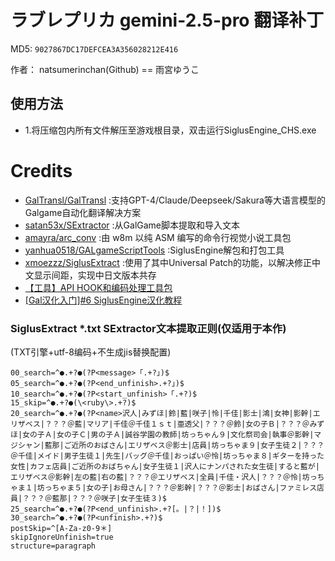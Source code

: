 # ラブレプリカ gemini-2.5-pro 翻译补丁

MD5: `9027867DC17DEFCEA3A356028212E416`

作者： natsumerinchan(Github) == 雨宮ゆうこ

## 使用方法
- 1.将压缩包内所有文件解压至游戏根目录，双击运行SiglusEngine_CHS.exe

# Credits

- [GalTransl/GalTransl](https://github.com/GalTransl/GalTransl.git) :支持GPT-4/Claude/Deepseek/Sakura等大语言模型的Galgame自动化翻译解决方案
- [satan53x/SExtractor](https://github.com/satan53x/SExtractor.git) :从GalGame脚本提取和导入文本
- [amayra/arc_conv](https://github.com/amayra/arc_conv.git) :由 w8m 以纯 ASM 编写的命令行视觉小说工具包
- [yanhua0518/GALgameScriptTools](https://github.com/yanhua0518/GALgameScriptTools.git) :SiglusEngine解包和打包工具
- [xmoezzz/SiglusExtract](https://github.com/xmoezzz/SiglusExtract.git) :使用了其中Universal Patch的功能，以解决修正中文显示间距，实现中日文版本共存
- [【工具】API HOOK和编码处理工具包](https://www.ai2.moe/topic/29225-【工具】api-hook和编码处理工具包)
- [[Gal汉化入门]#6 SiglusEngine汉化教程](https://www.bilibili.com/read/cv13305423)

### SiglusExtract *.txt SExtractor文本提取正则(仅适用于本作)
(TXT引擎+utf-8编码+不生成jis替换配置)
```
00_search=^●.+?●(?P<message>「.+?」)$
05_search=^●.+?●(?P<end_unfinish>.+?」)$
10_search=^●.+?●(?P<start_unfinish>「.+?)$
15_skip=^●.+?●(\<ruby\>.+?)$
20_search=^●.+?●(?P<name>沢人|みずほ|鈴|藍|咲子|怜|千佳|影士|鴻|女神|影幹|エリザベス|？？？＠藍|マリア|千佳＠千佳１ｓｔ|亜透父|？？？＠鈴|女の子Ｂ|？？？＠みずほ|女の子Ａ|女の子Ｃ|男の子Ａ|誠谷学園の教師|坊っちゃん９|文化祭司会|執事＠影幹|マジシャン|藍那|ご近所のおばさん|エリザベス＠影士|店員|坊っちゃま９|女子生徒２|？？？＠千佳|メイド|男子生徒１|先生|バッグ＠千佳|おっぱい＠怜|坊っちゃま８|ギターを持った女性|カフェ店員|ご近所のおばちゃん|女子生徒１|沢人にナンパされた女生徒|すると藍が|エリザベス＠影幹|左の藍|右の藍|？？？＠エリザベス|全員|千佳・沢人|？？？＠怜|坊っちゃま１|坊っちゃま５|女の子|お母さん|？？？＠影幹|？？？＠影士|おばさん|ファミレス店員|？？？＠藍那|？？？＠咲子|女子生徒３)$
25_search=^●.+?●(?P<end_unfinish>.+?[。|？|！])$
30_search=^●.+?●(?P<unfinish>.+?)$
postSkip=^[A-Za-z0-9＊]
skipIgnoreUnfinish=true
structure=paragraph
```
